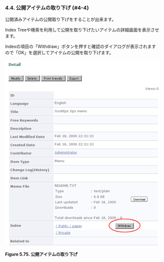 ### 4.4. 公開アイテムの取り下げ {#4-4}

公開済みアイテムの公開取り下げをすることが出来ます。

Index Treeや検索を利用して公開を取り下げたいアイテムの詳細画面を表示させます。

Indexの項目の「Withdraw」ボタンを押すと確認のダイアログが表示されますので「OK」を選択してアイテムの公開を取り下げます。

![公開アイテムの取り下げ](../../assets/xoonips-operate59.png)

**Figure 5.75. 公開アイテムの取り下げ**